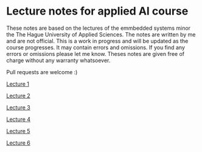 # Lecture notes for applied AI course

These notes are based on the lectures of the emmbedded systems minor the The Hague University of Applied Sciences. The notes are written by me and are not official. This is a work in progress and will be updated as the course progresses. It may contain errors and omissions. If you find any errors or omissions please let me know. Theses notes are given free of charge without any warranty whatsoever.

Pull requests are welcome :)

[Lecture 1](1.md)

[Lecture 2](2.md)

[Lecture 3](3.md)

[Lecture 4](4.md)

[Lecture 5](5.md)

[Lecture 6](6.md)
